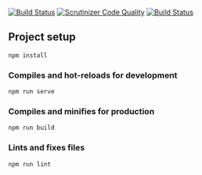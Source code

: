 [![Build Status](https://travis-ci.org/liiinder/jsramverk.svg?branch=master)](https://travis-ci.org/liiinder/jsramverk) [![Scrutinizer Code Quality](https://scrutinizer-ci.com/g/liiinder/jsramverk/badges/quality-score.png?b=master)](https://scrutinizer-ci.com/g/liiinder/jsramverk/?branch=master) [![Build Status](https://scrutinizer-ci.com/g/liiinder/jsramverk/badges/build.png?b=master)](https://scrutinizer-ci.com/g/liiinder/jsramverk/build-status/master)

## Project setup
```
npm install
```

### Compiles and hot-reloads for development
```
npm run serve
```

### Compiles and minifies for production
```
npm run build
```

### Lints and fixes files
```
npm run lint
```
